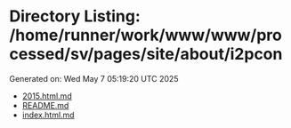 # Directory Listing: /home/runner/work/www/www/processed/sv/pages/site/about/i2pcon
Generated on: Wed May  7 05:19:20 UTC 2025

- [2015.html.md](2015.html.md)
- [README.md](README.md)
- [index.html.md](index.html.md)
